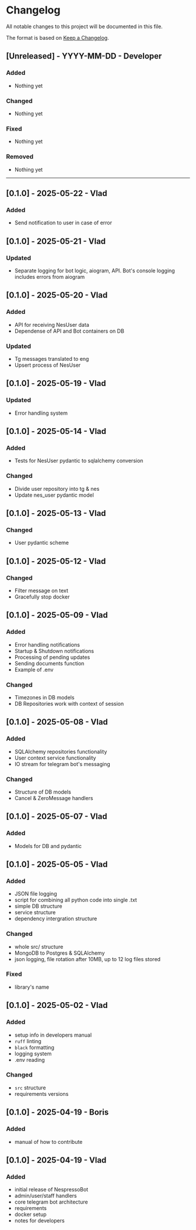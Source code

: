 <!-- markdownlint-disable MD022 MD024 MD032-->

# Changelog

All notable changes to this project will be documented in this file.

The format is based on [Keep a Changelog](https://keepachangelog.com/en/1.0.0/).

## [Unreleased] - YYYY-MM-DD - Developer
### Added
- Nothing yet

### Changed
- Nothing yet

### Fixed
- Nothing yet

### Removed
- Nothing yet

---

## [0.1.0] - 2025-05-22 - Vlad
### Added
- Send notification to user in case of error

## [0.1.0] - 2025-05-21 - Vlad
### Updated
- Separate logging for bot logic, aiogram, API. Bot's console logging includes errors from aiogram

## [0.1.0] - 2025-05-20 - Vlad
### Added
- API for receiving NesUser data
- Dependense of API and Bot containers on DB

### Updated
- Tg messages translated to eng
- Upsert process of NesUser

## [0.1.0] - 2025-05-19 - Vlad
### Updated
- Error handling system

## [0.1.0] - 2025-05-14 - Vlad
### Added
- Tests for NesUser pydantic to sqlalchemy conversion

### Changed
- Divide user repository into tg & nes
- Update nes_user pydantic model

## [0.1.0] - 2025-05-13 - Vlad
### Changed
- User pydantic scheme

## [0.1.0] - 2025-05-12 - Vlad
### Changed
- Filter message on text
- Gracefully stop docker

## [0.1.0] - 2025-05-09 - Vlad
### Added
- Error handling notifications
- Startup & Shutdown notifications
- Processing of pending updates
- Sending documents function
- Example of .env

### Changed
- Timezones in DB models
- DB Repositories work with context of session

## [0.1.0] - 2025-05-08 - Vlad
### Added
- SQLAlchemy repositories functionality
- User context service functionality
- IO stream for telegram bot's messaging

### Changed
- Structure of DB models
- Cancel & ZeroMessage handlers

## [0.1.0] - 2025-05-07 - Vlad
### Added
- Models for DB and pydantic

## [0.1.0] - 2025-05-05 - Vlad
### Added
- JSON file logging
- script for combining all python code into single .txt
- simple DB structure
- service structure
- dependency intergration structure

### Changed
- whole src/ structure
- MongoDB to Postgres & SQLAlchemy
- json logging, file rotation after 10MB, up to 12 log files stored

### Fixed
- library's name

## [0.1.0] - 2025-05-02 - Vlad
### Added
- setup info in developers manual
- `ruff` linting
- `black` formatting
- logging system
- .env reading

### Changed
- `src` structure
- requirements versions

## [0.1.0] - 2025-04-19 - Boris
### Added
- manual of how to contribute

## [0.1.0] - 2025-04-19 - Vlad
### Added
- initial release of NespressoBot
- admin/user/staff handlers
- core telegram bot architecture
- requirements
- docker setup
- notes for developers
